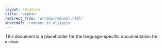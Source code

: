 ```yaml
---
layout: relation
title: 'orphan'
redirect_from: "ur/dep/remnant.html"
shortdef: 'remnant in ellipsis'
---
```


This document is a placeholder for the language-specific documentation
for `orphan`.
